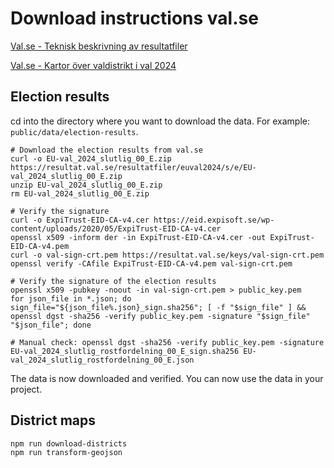 # Download instructions val.se

[Val.se - Teknisk beskrivning av resultatfiler](https://www.val.se/valresultat/europaparlamentet/2024/teknisk-beskrivning-av-resultatfiler.html)

[Val.se - Kartor över valdistrikt i val 2024](https://www.val.se/valresultat/europaparlamentet/2024/radata-och-statistik.html#kartor)

## Election results

cd into the directory where you want to download the data. For example: `public/data/election-results`.

```shell
# Download the election results from val.se
curl -o EU-val_2024_slutlig_00_E.zip https://resultat.val.se/resultatfiler/euval2024/s/e/EU-val_2024_slutlig_00_E.zip
unzip EU-val_2024_slutlig_00_E.zip
rm EU-val_2024_slutlig_00_E.zip

# Verify the signature
curl -o ExpiTrust-EID-CA-v4.cer https://eid.expisoft.se/wp-content/uploads/2020/05/ExpiTrust-EID-CA-v4.cer
openssl x509 -inform der -in ExpiTrust-EID-CA-v4.cer -out ExpiTrust-EID-CA-v4.pem
curl -o val-sign-crt.pem https://resultat.val.se/keys/val-sign-crt.pem
openssl verify -CAfile ExpiTrust-EID-CA-v4.pem val-sign-crt.pem

# Verify the signature of the election results
openssl x509 -pubkey -noout -in val-sign-crt.pem > public_key.pem
for json_file in *.json; do sign_file="${json_file%.json}_sign.sha256"; [ -f "$sign_file" ] && openssl dgst -sha256 -verify public_key.pem -signature "$sign_file" "$json_file"; done

# Manual check: openssl dgst -sha256 -verify public_key.pem -signature EU-val_2024_slutlig_rostfordelning_00_E_sign.sha256 EU-val_2024_slutlig_rostfordelning_00_E.json
```

The data is now downloaded and verified. You can now use the data in your project.

## District maps

```shell
npm run download-districts
npm run transform-geojson
```

